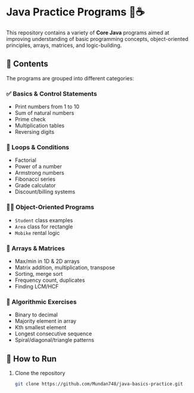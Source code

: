 # Java Practice Programs 🧠☕

This repository contains a variety of **Core Java** programs aimed at improving understanding of basic programming concepts, object-oriented principles, arrays, matrices, and logic-building.

## 📂 Contents

The programs are grouped into different categories:

### ✅ Basics & Control Statements
- Print numbers from 1 to 10
- Sum of natural numbers
- Prime check
- Multiplication tables
- Reversing digits

### 🧮 Loops & Conditions
- Factorial
- Power of a number
- Armstrong numbers
- Fibonacci series
- Grade calculator
- Discount/billing systems

### 🧑‍🎓 Object-Oriented Programs
- `Student` class examples
- `Area` class for rectangle
- `Mobike` rental logic

### 🔢 Arrays & Matrices
- Max/min in 1D & 2D arrays
- Matrix addition, multiplication, transpose
- Sorting, merge sort
- Frequency count, duplicates
- Finding LCM/HCF

### 🧠 Algorithmic Exercises
- Binary to decimal
- Majority element in array
- Kth smallest element
- Longest consecutive sequence
- Spiral/diagonal/triangle patterns

## 🚀 How to Run

1. Clone the repository
   ```bash
   git clone https://github.com/Mundan748/java-basics-practice.git
